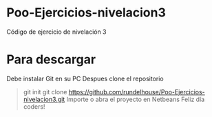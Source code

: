 # Poo-Ejercicios-nivelacion3
Código de ejercicio de nivelación 3

# Para descargar
Debe instalar Git en su PC
Despues clone el repositorio
> git init
> git clone https://github.com/rundelhouse/Poo-Ejercicios-nivelacion3.git
Importe o abra el proyecto en Netbeans
Feliz día coders!
